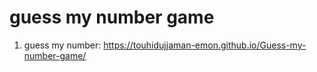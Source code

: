 # guess my number game
1. guess my number: https://touhidujjaman-emon.github.io/Guess-my-number-game/
